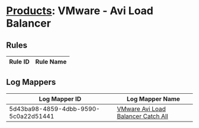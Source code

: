 # [Products](README.md): VMware - Avi Load Balancer

## Rules

|Rule ID|Rule Name|
|----|----|


## Log Mappers

|Log Mapper ID|Log Mapper Name|
|----|----|
|5d43ba98-4859-4dbb-9590-5c0a22d51441|[VMware Avi Load Balancer Catch All](../mappings/5d43ba98-4859-4dbb-9590-5c0a22d51441.md)|


